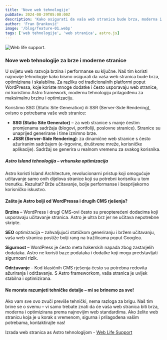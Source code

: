 ```yaml
---
title: 'Nove web tehnologije'
pubDate: 2024-08-29T05:00:00Z
description: 'Kako osigurati da vaša web stranica bude brza, moderna i optimizirana? Koje tehnologije koristimo za maksimalne performanse i zašto je Astro najbolji izbor u odnosu na klasične CMS platforme?'
author: 'Fran Branković'
image: '/blog/feature-01.webp'
tags: ['web tehnologije', 'web stranica', astro.js]
---
```


![Web life support.](/blog/logo.webp)

### Nove web tehnologije za brze i moderne stranice

U svijetu web razvoja brzina i performanse su ključne. Naš tim koristi najnovije tehnologije kako bismo osigurali da vaša web stranica bude brza, optimizirana i skalabilna. Za razliku od tradicionalnih platformi poput WordPressa, koje koriste mnoge dodatke i često usporavaju web stranice, mi koristimo Astro framework, modernu tehnologiju prilagođenu za maksimalnu brzinu i optimizaciju.

Koristimo SSG (Static Site Generation) ili SSR (Server-Side Rendering), ovisno o potrebama vaše web stranice:

- **SSG (Static Site Generator)** – za web stranice s manje čestim promjenama sadržaja (blogovi, portfoliji, poslovne stranice). Stranice su unaprijed generirane i time iznimno brze.
- **JSSR (Server-Side Rendering)**: za dinamične web stranice s često ažuriranim sadržajem (e-trgovine, društvene mreže, korisničke aplikacije). Sadržaj se generira u realnom vremenu za svakog korisnika.

##### Astro Island tehnologija – vrhunska optimizacija

Astro koristi Island Architecture, revolucionarni pristup koji omogućuje učitavanje samo onih dijelova stranice koji su potrebni korisniku u tom trenutku. Rezultat? Brže učitavanje, bolje performanse i besprijekorno korisničko iskustvo.

#### Zašto je Astro bolji od WordPressa i drugih CMS rješenja?

**Brzina** – WordPress i drugi CMS-ovi često su preopterećeni dodacima koji usporavaju učitavanje stranica. Astro je ultra brz jer ne učitava nepotrebne skripte.

**SEO** optimizacija – zahvaljujući statičkom generiranju i bržem učitavanju, vaša web stranica postiže bolji rang na tražilicama poput Googlea.

**Sigurnost** – WordPress je često meta hakerskih napada zbog zastarjelih dodataka. Astro ne koristi baze podataka i dodatke koji mogu predstavljati sigurnosni rizik.

**Održavanje** – Kod klasičnih CMS rješenja često su potrebna redovita ažuriranja i održavanje. S Astro frameworkom, vaša stranica je uvijek stabilna i optimizirana.

#### Ne morate razumjeti tehničke detalje – mi se brinemo za sve!

Ako vam sve ovo zvuči previše tehnički, nema razloga za brigu. Naš tim brine se o svemu – vi samo trebate znati da će vaša web stranica biti brza, moderna i optimizirana prema najnovijim web standardima. Ako želite web stranicu koja je u korak s vremenom, sigurna i prilagođena vašim potrebama, kontaktirajte nas!

Izrada web stranica as Astro tehnologijom - [Web Life Support](/kontakt)
